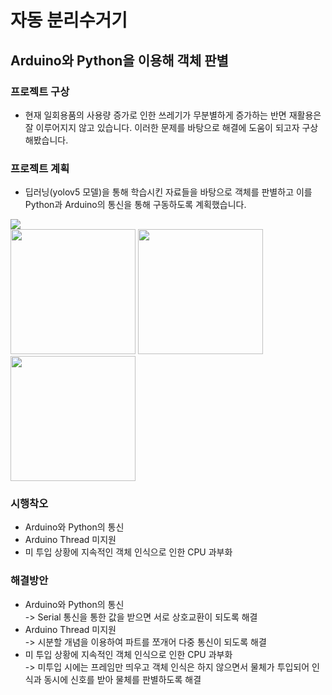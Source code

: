 # 자동 분리수거기
## Arduino와 Python을 이용해 객체 판별
### 프로젝트 구상
* 현재 일회용품의 사용량 증가로 인한 쓰레기가 무분별하게 증가하는 반면 재활용은 잘 이루어지지 않고 있습니다. 이러한 문제를 바탕으로 해결에 도움이 되고자 구상해봤습니다.

### 프로젝트 계획
* 딥러닝(yolov5 모델)을 통해 학습시킨 자료들을 바탕으로 객체를 판별하고 이를 Python과 Arduino의 통신을 통해 구동하도록 계획했습니다.
<img src="https://user-images.githubusercontent.com/69147201/99410618-098adb80-2936-11eb-8ce9-e34f78fe87b7.jpg">
<div>
 <img src="https://user-images.githubusercontent.com/69147201/99906379-28b0b100-2d1a-11eb-9b33-3842ce87e15d.PNG" width="200" height="200">
 <img src="https://user-images.githubusercontent.com/69147201/99906380-2baba180-2d1a-11eb-9058-35b342e315b7.PNG" width="200" height="200">
 <img src="https://user-images.githubusercontent.com/69147201/99906382-2ea69200-2d1a-11eb-92ed-843148855b97.PNG" width="200" height="200">
</div>

### 시행착오
* Arduino와 Python의 통신
* Arduino Thread 미지원
* 미 투입 상황에 지속적인 객체 인식으로 인한 CPU 과부화
### 해결방안
* Arduino와 Python의 통신<br>
 -> Serial 통신을 통한 값을 받으면 서로 상호교환이 되도록 해결
* Arduino Thread 미지원<br>
 -> 시분할 개념을 이용하여 파트를 쪼개어 다중 통신이 되도록 해결
* 미 투입 상황에 지속적인 객체 인식으로 인한 CPU 과부화<br> 
 -> 미투입 시에는 프레임만 띄우고 객체 인식은 하지 않으면서 물체가 투입되어 인식과 동시에 신호를 받아 물체를 판별하도록 해결
